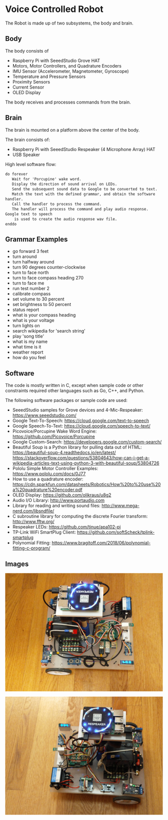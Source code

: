 # Voice Controlled Robot

The Robot is made up of two subsystems, the body and brain.

## Body

The body consists of 
* Raspberry Pi with SeeedStudio Grove HAT
* Motors, Motor Controllers, and Quadrature Encoders
* IMU Sensor (Accelerometer, Magnetometer, Gyroscope)
* Temperature and Pressure Sensors
* Proximity Sensors
* Current Sensor
* OLED Display

The body receives and processes commands from the brain.

## Brain

The brain is mounted on a platform above the center of the body.

The brain consists of:
* Raspberry Pi with SeeedStudio Respeaker (4 Microphone Array) HAT
* USB Speaker

High level software flow:
```
do forever
   Wait for 'Porcupine' wake word.
   Display the direction of sound arrival on LEDs.
   Send the subsequent sound data to Google to be converted to text.
   Match the text with the defined grammar, and obtain the software handler.
   Call the handler to process the command.
   The handler will process the command and play audio response. Google text to speech
    is used to create the audio response wav file.
enddo
```

## Grammar Examples

* go forward 3 feet
* turn around
* turn halfway around
* turn 90 degrees counter-clockwise
* turn to face north
* turn to face compass heading 270 
* turn to face me
* run test number 2
* calibrate compass
* set volume to 30 percent
* set brightness to 50 percent
* status report
* what is your compass heading
* what is your voltage
* turn lights on
* search wikipedia for 'search string'
* play 'song title'
* what is my name
* what time is it
* weather report
* how do you feel

## Software

The code is mostly written in C, except when sample code or other constraints required other languages such as Go, C++, and Python.

The following software packages or sample code are used:

* SeeedStudio samples for Grove devices and 4-Mic-Respeaker: https://www.seeedstudio.com/
* Google Text-To-Speech: https://cloud.google.com/text-to-speech
* Google Speech-To-Text: https://cloud.google.com/speech-to-text/
* Picovoice/Porcupine Wake Word Engine: https://github.com/Picovoice/Porcupine
* Google Custom-Search: https://developers.google.com/custom-search/
* Beautiful Soup is a Python library for pulling data out of HTML: https://beautiful-soup-4.readthedocs.io/en/latest/   https://stackoverflow.com/questions/53804643/how-can-i-get-a-wikipedia-articles-text-using-python-3-with-beautiful-soup/53804726
* Pololu Simple Motor Controller Examples: https://www.pololu.com/docs/0J77
* How to use a quadrature encoder: https://cdn.sparkfun.com/datasheets/Robotics/How%20to%20use%20a%20quadrature%20encoder.pdf
* OLED Display: https://github.com/olikraus/u8g2
* Audio I/O Library: http://www.portaudio.com
* Library for reading and writing sound files: http://www.mega-nerd.com/libsndfile/
* C subroutine library for computing the discrete Fourier transform: http://www.fftw.org/
* Respeaker LEDs: https://github.com/tinue/apa102-pi
* TP-Link WiFi SmartPlug Client: https://github.com/softScheck/tplink-smartplug
* Polynomial Fitting: https://www.bragitoff.com/2018/06/polynomial-fitting-c-program/

## Images

![robot1.jpg](/robot1.jpg)

![robot2.jpg](/robot2.jpg)
